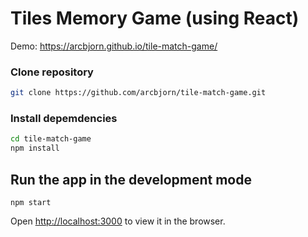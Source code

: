 # Tiles Memory Game (using React)

Demo: https://arcbjorn.github.io/tile-match-game/

### Clone repository

```sh
git clone https://github.com/arcbjorn/tile-match-game.git
```

### Install depemdencies

```sh
cd tile-match-game
npm install
```

## Run the app in the development mode

```
npm start
```

Open [http://localhost:3000](http://localhost:3000) to view it in the browser.
